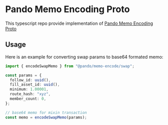 # Pando Memo Encoding Proto

This typescript repo provide implementation of [Pando Memo Encoding Proto](https://developers.pando.im/references/action.html)

## Usage

Here is an example for converting swap params to base64 formated memo:

```ts
import { encodeSwapMemo } from "@pando/memo-encode/swap";

const params = {
  follow_id: uuid(),
  fill_asset_id: uuid(),
  minimum: 1.00001,
  route_hash: "xyz",
  member_count: 0,
};

// base64 memo for mixin transaction
const memo = encodeSwapMemo(params);
```
